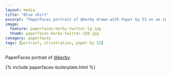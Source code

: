 ```yaml
---
layout: media
title: "Blue shirt"
excerpt: "PaperFaces portrait of @kerby drawn with Paper by 53 on an iPad."
image: 
  feature: paperfaces-kerby-twitter-lg.jpg
  thumb: paperfaces-kerby-twitter-150.jpg
category: paperfaces
tags: [portrait, illustration, paper by 53]
---
```


PaperFaces portrait of [@kerby](http://twitter.com/kerby).

{% include paperfaces-boilerplate.html %}
